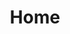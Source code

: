 ---
title: Home
layout: home
permalink: /
description: >
  Lorem ipsum dolor sit amet, consectetur adipisicing elit. Et ipsa obcaecati, natus quas iste perspiciatis odio eum, molestias itaque delectus. Dolores ex nostrum laborum vero eum hic autem expedita optio!
---